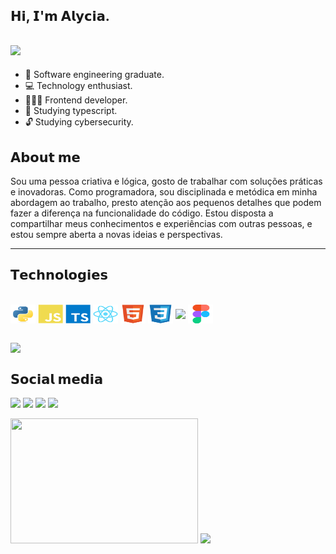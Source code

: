 ## 𝗛𝗶, 𝗜'𝗺 𝗔𝗹𝘆𝗰𝗶𝗮.
![](https://mir-s3-cdn-cf.behance.net/project_modules/fs/81bb4b165684019.640b6038d133e.gif)
---

- 📌 Software engineering graduate.
- 💻 Technology enthusiast.
- 👩🏻‍💻 Frontend developer.
- 📖 Studying typescript.
- 🔓 Studying cybersecurity.



## 𝗔𝗯𝗼𝘂𝘁 𝗺𝗲

Sou uma pessoa criativa e lógica, gosto de trabalhar com soluções práticas e inovadoras. Como programadora, sou disciplinada e metódica em minha abordagem ao trabalho, presto atenção aos pequenos detalhes que podem fazer a diferença na funcionalidade do código. Estou disposta a compartilhar meus conhecimentos e experiências com outras pessoas, e estou sempre aberta a novas ideias e perspectivas.

---

## 𝗧𝗲𝗰𝗵𝗻𝗼𝗹𝗼𝗴𝗶𝗲𝘀
 
<div style="display: inline_block"><br>
 <img align="center" alt="Alycia-Python" height="30" width="40" src="https://raw.githubusercontent.com/devicons/devicon/master/icons/python/python-original.svg">
  <img align="center" alt="Alycia-Js" height="30" width="40" src="https://raw.githubusercontent.com/devicons/devicon/master/icons/javascript/javascript-plain.svg">
  <img align="center" alt="Alycia-Ts" height="30" width="40" src="https://raw.githubusercontent.com/devicons/devicon/master/icons/typescript/typescript-plain.svg">
  <img align="center" alt="Alycia-React" height="30" width="40" src="https://raw.githubusercontent.com/devicons/devicon/master/icons/react/react-original.svg">
  <img align="center" alt="Alycia-HTML" height="30" width="40" src="https://raw.githubusercontent.com/devicons/devicon/master/icons/html5/html5-original.svg">
  <img align="center" alt="Alycia-CSS" height="30" width="40" src="https://raw.githubusercontent.com/devicons/devicon/master/icons/css3/css3-original.svg">
  <img width ='30px' align='center' src ='https://raw.githubusercontent.com/rahulbanerjee26/githubAboutMeGenerator/main/icons/git.svg'>
 <img align="center" alt="Alycia-figma" height="30" width="40" src="https://raw.githubusercontent.com/devicons/devicon/master/icons/figma/figma-original.svg">
 
</div>

##
  <a href="https://github.com/Gurupreet">
  <img align="center" src="https://github-readme-stats.vercel.app/api/top-langs/?username=ByAlyck&theme=dracula&hide_langs_below=1" />
</a>
  
  ## 𝗦𝗼𝗰𝗶𝗮𝗹 𝗺𝗲𝗱𝗶𝗮
 
<div> 
  <a href="https://youtube.com/@byalyck6467" target="_blank"><img src="https://img.shields.io/badge/YouTube-FF0000?style=for-the-badge&logo=youtube&logoColor=white" target="_blank"></a>
  <a href="https://instagram.com/alycia.heavenly?igshid=ZDdkNTZiNTM=" target="_blank"><img src="https://img.shields.io/badge/-Instagram-%23E4405F?style=for-the-badge&logo=instagram&logoColor=white" target="_blank"></a>
  <a href = "mailto:byalyck@gmail.com"><img src="https://img.shields.io/badge/-Gmail-%23333?style=for-the-badge&logo=gmail&logoColor=white" target="_blank"></a>
  <a href="https://www.linkedin.com/in/alycia-ribeiro-5aa418245" target="_blank"><img src="https://img.shields.io/badge/-LinkedIn-%230077B5?style=for-the-badge&logo=linkedin&logoColor=white" target="_blank"></a> 
  
</div>
 
<img src="https://media4.giphy.com/media/l2QE6znHVshMqR5ba/source.gif" width="300" height="200" /> ![](https://komarev.com/ghpvc/?username=byalycky&color=006bed)



       
